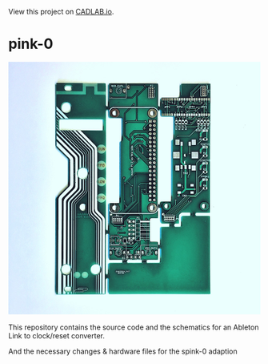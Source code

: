 View this project on [CADLAB.io](https://cadlab.io/project/1079).

# pink-0
![pic of the spink-0 PCB adaption](https://raw.githubusercontent.com/seismicindustries/pink-0/master/hardware/spink-0.jpg)

This repository contains the source code and the schematics for an Ableton Link to clock/reset converter.

And the necessary changes & hardware files for the spink-0 adaption
